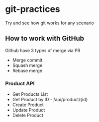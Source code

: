 # git-practices

Try and see how git works for any scenario

## How to work with GitHub

Github have 3 types of merge via PR

- Merge commit
- Squash merge
- Rebase merge

### Product API

- Get Products List
- Get Product by ID - /api/product/{id}
- Create Product
- Update Product
- Delete Product
